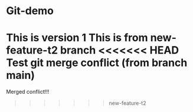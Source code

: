 # Git-demo
This is version 1
This is from new-feature-t2 branch
<<<<<<< HEAD
Test git merge conflict (from branch main)
=======
Merged conflict!!!
>>>>>>> new-feature-t2
